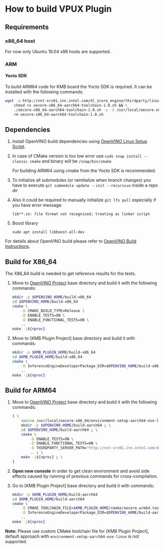 # How to build VPUX Plugin

## Requirements
### x86_64 host
For now only Ubuntu 18.04 x86 hosts are supported.

### ARM
#### Yocto SDK

To build ARM64 code for KMB board the Yocto SDK is required. It can be installed with the following commands:
```bash
wget -q http://nnt-srv01.inn.intel.com/dl_score_engine/thirdparty/linux/keembay/dev-test-image/YP3p1/oecore-x86_64-aarch64-toolchain-1.0.sh && \
    chmod +x oecore-x86_64-aarch64-toolchain-1.0.sh && \
    ./oecore-x86_64-aarch64-toolchain-1.0.sh -y -d /usr/local/oecore-x86_64 && \
    rm oecore-x86_64-aarch64-toolchain-1.0.sh
```

## Dependencies

1. Install OpenVINO build dependencies using [OpenVINO Linux Setup Script].

2. In case of CMake version is too low error use `sudo snap install --classic cmake` and binary will be `/snap/bin/cmake`

    For building ARM64 using cmake from the Yocto SDK is recommended.

3. To initialize all submodules (or reinitialize when branch changes) you have to execute `git submodule update --init --recursive` inside a repo dir

4. Also it could be required to manually initialize `git lfs pull` especially if you have error message:

    `lib**.so: file format not recognized; treating as linker script`

5. Boost library

    `sudo apt install libboost-all-dev`

For details about OpenVINO build please refer to [OpenVINO Build Instructions].

## Build for X86_64

The X86_64 build is needed to get reference results for the tests.

1. Move to [OpenVINO Project] base directory and build it with the following commands:

    ```bash
    mkdir -p $OPENVINO_HOME/build-x86_64
    cd $OPENVINO_HOME/build-x86_64
    cmake \
        -D CMAKE_BUILD_TYPE=Release \
        -D ENABLE_TESTS=ON \
        -D ENABLE_FUNCTIONAL_TESTS=ON \
        ..
    make -j${nproc}
    ```

2. Move to [KMB Plugin Project] base directory and build it with commands:

    ```bash
    mkdir -p $KMB_PLUGIN_HOME/build-x86_64
    cd $KMB_PLUGIN_HOME/build-x86_64
    cmake \
        -D InferenceEngineDeveloperPackage_DIR=$OPENVINO_HOME/build-x86_64 \
        ..
    make -j${nproc}
    ```

## Build for ARM64

1. Move to [OpenVINO Project] base directory and build it with the following commands:

    ```bash
    ( \
        source /usr/local/oecore-x86_64/environment-setup-aarch64-ese-linux ; \
        mkdir -p $OPENVINO_HOME/build-aarch64 ; \
        cd $OPENVINO_HOME/build-aarch64 ; \
        cmake \
            -D ENABLE_TESTS=ON \
            -D ENABLE_FUNCTIONAL_TESTS=ON \
            -D THIRDPARTY_SERVER_PATH="http://nnt-srv01.inn.intel.com/dl_score_engine/" \
            .. ; \
        make -j${nproc} ; \
    )
    ```

2. **Open new console** in order to get clean environment and avoid side effects caused by running of previous commands for cross-compilation. 
3. Go to [KMB Plugin Project] base directory and build it with commands:

    ```bash
    mkdir -p $KMB_PLUGIN_HOME/build-aarch64
    cd $KMB_PLUGIN_HOME/build-aarch64
    cmake \
        -D CMAKE_TOOLCHAIN_FILE=$KMB_PLUGIN_HOME/cmake/oecore.arm64.toolchain.cmake \
        -D InferenceEngineDeveloperPackage_DIR=$OPENVINO_HOME/build-aarch64 \
        ..
    make -j${nproc}
    ```

**Note:** Please use custom CMake toolchain file for [KMB Plugin Project],
default approach with `environment-setup-aarch64-ese-linux` is not supported.

[OpenVINO Project]: https://github.com/openvinotoolkit/openvino
[OpenVINO Linux Setup Script]: https://raw.githubusercontent.com/openvinotoolkit/openvino/master/install_build_dependencies.sh
[OpenVINO Build Instructions]: https://github.com/openvinotoolkit/openvino/wiki/BuildingCode
